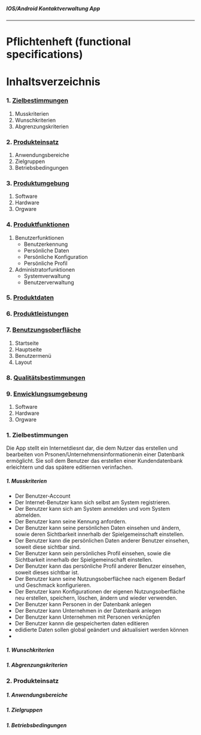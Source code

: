 ##### IOS/Android Kontaktverwaltung App
***
# Pflichtenheft (functional specifications)
       
# Inhaltsverzeichnis
### 1. [Zielbestimmungen](#chapter-1)<br>
1. Musskriterien
1. Wunschkriterien
1. Abgrenzungskriterien



### 2. [Produkteinsatz](#chapter-2)
1. Anwendungsbereiche
1. Zielgruppen
1. Betriebsbedingungen

### 3. [Produktumgebung](#chapter-3)
1. Software
1. Hardware
1. Orgware

### 4. [Produktfunktionen](#chapter-4)
1. Benutzerfunktionen
    *  Benutzerkennung
    *  Persönliche Daten
    *  Persönliche Konfiguration
    *  Persönliche Profil
2. Administratorfunktionen
    *  Systemverwaltung
    *  Benutzerverwaltung
        
### 5. [Produktdaten](#chapter-5)
### 6. [Produktleistungen](#chapter-6)
### 7. [Benutzungsoberfläche](#chapter-7)
1. Startseite
1. Hauptseite    
1. Benutzermenü
1. Layout
### 8. [Qualitätsbestimmungen](#chapter-8)
### 9. [Enwicklungsumgebeung](#chapter-9)
1. Software
1. Hardware
1. Orgware




 ### 1. Zielbestimmungen  <a id="chapter-1"></a>

Die App stellt ein Internetdiesnt dar, die dem Nutzer das erstellen und bearbeiten von Prsonen/Unternehmensinformationenin einer Datenbank ermöglicht. Sie soll dem Benutzer das erstellen einer Kundendatenbank erleichtern und das spätere editiernen verinfachen.

##### 1. Musskriterien
* Der Benutzer-Account
* Der Internet-Benutzer kann sich selbst am System registrieren.
* Der Benutzer kann sich am System anmelden und vom System abmelden.
* Der Benutzer kann seine Kennung anfordern.
* Der Benutzer kann seine persönlichen Daten einsehen und ändern, sowie deren Sichtbarkeit innerhalb der Spielgemeinschaft einstellen.
* Der Benutzer kann die persönlichen Daten anderer Benutzer einsehen, soweit diese sichtbar sind.
* Der Benutzer kann sein persönliches Profil einsehen, sowie die Sichtbarkeit innerhalb der Spielgemeinschaft einstellen.
* Der Benutzer kann das persönliche Profil anderer Benutzer einsehen, soweit dieses sichtbar ist.
* Der Benutzer kann seine Nutzungsoberflächee nach eigenem Bedarf und Geschmack konfigurieren.
* Der Benutzer kann Konfigurationen der eigenen Nutzungsoberfläche neu erstellen, speichern, löschen,  ändern und wieder verwenden.
* Der Benutzer kann Personen in der Datenbank anlegen
* Der Benutzer kann Unternehmen in der Datenbank anlegen
* Der Benutzer kann Unternehmen mit Personen verknüpfen
* Der Benutzer kannn die gespeicherten daten editieren
* edidierte Daten sollen global geändert und aktualisiert werden können
* 
##### 1. Wunschkriterien
##### 1. Abgrenzungskriterien

 ### 2. Produkteinsatz <a id="chapter-2"></a>

##### 1. Anwendungsbereiche
##### 1. Zielgruppen
##### 1. Betriebsbedingungen
